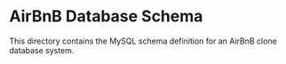 # AirBnB Database Schema

This directory contains the MySQL schema definition for an AirBnB clone database system.
